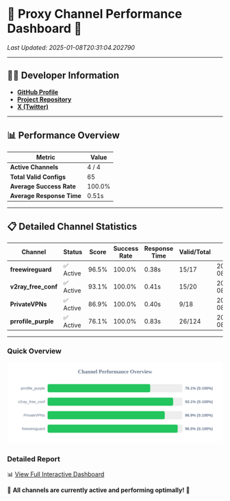 # 🌟 Proxy Channel Performance Dashboard 🌟

_Last Updated: 2025-01-08T20:31:04.202790_

---

## 👩‍💻 Developer Information

- **[GitHub Profile](https://github.com/4n0nymou3)**  
- **[Project Repository](https://github.com/4n0nymou3/multi-proxy-config-fetcher)**  
- **[X (Twitter)](https://x.com/4n0nymou3)**  

---

## 📊 Performance Overview

| Metric                | Value       |
|-----------------------|-------------|
| **Active Channels**   | 4 / 4       |
| **Total Valid Configs** | 65          |
| **Average Success Rate** | 100.0%      |
| **Average Response Time** | 0.51s       |

---

## 📋 Detailed Channel Statistics

| Channel          | Status     | Score  | Success Rate | Response Time | Valid/Total | Last Success               |
|------------------|------------|--------|--------------|---------------|-------------|----------------------------|
| **freewireguard**  | ✅ Active  | 96.5%  | 100.0% | 0.38s         | 15/17       | 2025-01-08T20:31:04.201005 |
| **v2ray_free_conf**  | ✅ Active  | 93.1%  | 100.0% | 0.41s         | 15/20       | 2025-01-08T20:31:03.352048 |
| **PrivateVPNs**  | ✅ Active  | 86.9%  | 100.0% | 0.40s         | 9/18       | 2025-01-08T20:31:03.791812 |
| **prrofile_purple**  | ✅ Active  | 76.1%  | 100.0% | 0.83s         | 26/124       | 2025-01-08T20:31:02.895844 |

---

### Quick Overview
<div align="center">
  <a href="https://raw.githubusercontent.com/nullluser/NullRepo/refs/heads/main/assets/channel_stats_chart.svg">
    <img src="https://raw.githubusercontent.com/nullluser/NullRepo/refs/heads/main/assets/channel_stats_chart.svg" alt="Source Performance Statistics" width="800">
  </a>
</div>

### Detailed Report
📊 [View Full Interactive Dashboard](https://htmlpreview.github.io/?https://github.com/nullluser/NullRepo/blob/main/assets/performance_report.html)

🎉 **All channels are currently active and performing optimally!** 🎉
